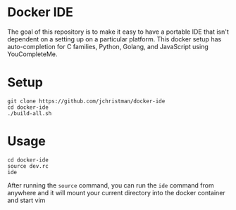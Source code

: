 # Docker IDE

The goal of this repository is to make it easy to have a portable IDE that isn't dependent on a setting up on a particular platform. This docker setup has auto-completion for C families, Python, Golang, and JavaScript using YouCompleteMe.

Setup
=====

```
git clone https://github.com/jchristman/docker-ide
cd docker-ide
./build-all.sh
```

Usage
=====

```
cd docker-ide
source dev.rc
ide
```

After running the `source` command, you can run the `ide` command from anywhere and it will mount your current directory into the docker container and start vim
